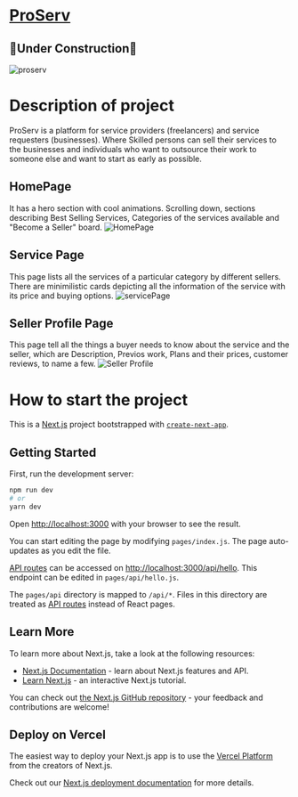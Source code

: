 # [ProServ]()

## 🚧Under Construction🚧

![proserv](https://user-images.githubusercontent.com/56340999/162289072-369ceaf7-23f9-42e4-aeff-9f25a3f98ba4.gif)

# Description of project
ProServ is a platform for service providers (freelancers) and service requesters (businesses). Where Skilled persons can sell their services to the businesses and individuals who want to outsource their work to someone else and want to start as early as possible.

## HomePage
It has a hero section with cool animations. Scrolling down, sections describing Best Selling Services, Categories of the services available and "Become a Seller" board.
![HomePage](https://user-images.githubusercontent.com/56340999/162290429-f028ace0-0ef7-4605-8b55-e7cc3148c475.png)

## Service Page
This page lists all the services of a particular category by different sellers. There are minimilistic cards depicting all the information of the service with its price and buying options.
![servicePage](https://user-images.githubusercontent.com/56340999/162290448-40901773-91f7-4044-ac2b-a1ba71344d80.png)

## Seller Profile Page
This page tell all the things a buyer needs to know about the service and the seller, which are Description, Previos work, Plans and their prices, customer reviews, to name a few.
![Seller Profile](https://user-images.githubusercontent.com/56340999/162290460-99c69dd6-2e35-4790-9e41-799ac3e08e25.png)

# How to start the project
This is a [Next.js](https://nextjs.org/) project bootstrapped with [`create-next-app`](https://github.com/vercel/next.js/tree/canary/packages/create-next-app).

## Getting Started

First, run the development server:

```bash
npm run dev
# or
yarn dev
```

Open [http://localhost:3000](http://localhost:3000) with your browser to see the result.

You can start editing the page by modifying `pages/index.js`. The page auto-updates as you edit the file.

[API routes](https://nextjs.org/docs/api-routes/introduction) can be accessed on [http://localhost:3000/api/hello](http://localhost:3000/api/hello). This endpoint can be edited in `pages/api/hello.js`.

The `pages/api` directory is mapped to `/api/*`. Files in this directory are treated as [API routes](https://nextjs.org/docs/api-routes/introduction) instead of React pages.

## Learn More

To learn more about Next.js, take a look at the following resources:

- [Next.js Documentation](https://nextjs.org/docs) - learn about Next.js features and API.
- [Learn Next.js](https://nextjs.org/learn) - an interactive Next.js tutorial.

You can check out [the Next.js GitHub repository](https://github.com/vercel/next.js/) - your feedback and contributions are welcome!

## Deploy on Vercel

The easiest way to deploy your Next.js app is to use the [Vercel Platform](https://vercel.com/new?utm_medium=default-template&filter=next.js&utm_source=create-next-app&utm_campaign=create-next-app-readme) from the creators of Next.js.

Check out our [Next.js deployment documentation](https://nextjs.org/docs/deployment) for more details.
